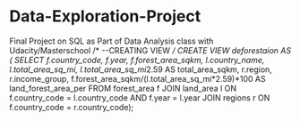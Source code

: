 # Data-Exploration-Project
Final Project on SQL as Part of Data Analysis class with Udacity/Masterschool 
/*
--CREATING VIEW
*/
CREATE VIEW deforestaion AS (
  SELECT f.country_code, f.year,  f.forest_area_sqkm, l.country_name, l.total_area_sq_mi,   	l.total_area_sq_mi*2.59 AS total_area_sqkm, r.region, r.income_group,  f.forest_area_sqkm/(l.total_area_sq_mi*2.59)*100  AS  land_forest_area_per 
    FROM forest_area f
    JOIN land_area l
    ON f.country_code = l.country_code AND f.year = l.year
    JOIN regions r 
    ON f.country_code = r.country_code);
